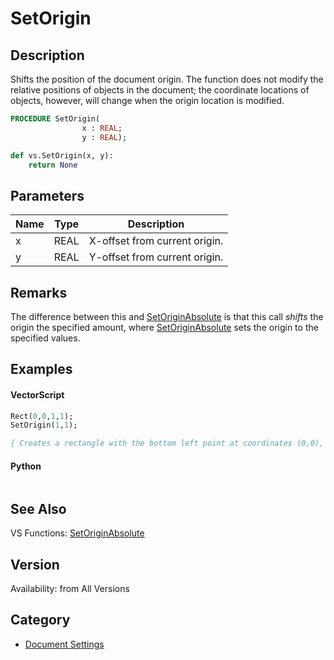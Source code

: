 # SetOrigin

## Description
Shifts the position of the document origin. The function does not modify the relative 
positions of objects in the document; the coordinate locations of objects, however, 
will change when the origin location is modified.

```pascal
PROCEDURE SetOrigin(
				x : REAL;
				y : REAL);
```

```python
def vs.SetOrigin(x, y):
    return None
```

## Parameters
|Name|Type|Description|
|---|---|---|
|x|REAL|X-offset from current origin.|
|y|REAL|Y-offset from current origin.|

## Remarks
The difference between this and [SetOriginAbsolute](SetOriginAbsolute.md) is that this call *shifts* the origin the specified amount, where [SetOriginAbsolute](SetOriginAbsolute.md) sets the origin to the specified values.

## Examples
#### VectorScript ####
```pascal
Rect(0,0,1,1);
SetOrigin(1,1);

{ Creates a rectangle with the bottom left point at coordinates (0,0), then moves the origin so that the top right point of the rectangle has coordinates (0,0). }
```
#### Python ####
```python

```

## See Also
VS Functions:
[SetOriginAbsolute](SetOriginAbsolute.md)

## Version
Availability: from All Versions

## Category
* [Document Settings](../Categories/Document%20Settings.md)
